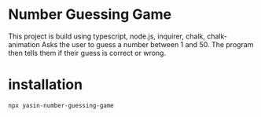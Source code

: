 # Number Guessing Game
This project is build using typescript, node.js, inquirer, chalk, chalk-animation
Asks the user to guess a number between 1 and 50. The program then tells them if their guess is correct or wrong.

# installation
```
npx yasin-number-guessing-game

```
